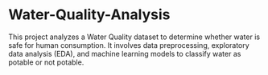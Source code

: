 # Water-Quality-Analysis
This project analyzes a Water Quality dataset to determine whether water is safe for human consumption. It involves data preprocessing, exploratory data analysis (EDA), and machine learning models to classify water as potable or not potable.
